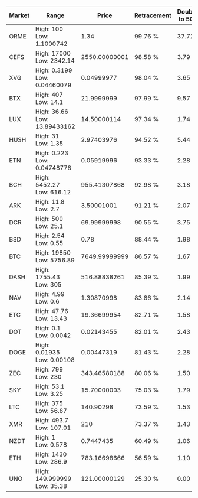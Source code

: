 | Market | Range | Price| Retracement | Doubles to 50% |
| --- | --- | --- | --- | --- |
| ORME | High: 100<br />Low: 1.1000742 | 1.34 | 99.76 % | 37.72 |
| CEFS | High: 17000<br />Low: 2342.14 | 2550.00000001 | 98.58 % | 3.79 |
| XVG | High: 0.3199<br />Low: 0.04460079 | 0.04999977 | 98.04 % | 3.65 |
| BTX | High: 407<br />Low: 14.1 | 21.9999999 | 97.99 % | 9.57 |
| LUX | High: 36.66<br />Low: 13.89433162 | 14.50000114 | 97.34 % | 1.74 |
| HUSH | High: 31<br />Low: 1.35 | 2.97403976 | 94.52 % | 5.44 |
| ETN | High: 0.223<br />Low: 0.04748778 | 0.05919996 | 93.33 % | 2.28 |
| BCH | High: 5452.27<br />Low: 616.12 | 955.41307868 | 92.98 % | 3.18 |
| ARK | High: 11.8<br />Low: 2.7 | 3.50001001 | 91.21 % | 2.07 |
| DCR | High: 500<br />Low: 25.1 | 69.99999998 | 90.55 % | 3.75 |
| BSD | High: 2.54<br />Low: 0.55 | 0.78 | 88.44 % | 1.98 |
| BTC | High: 19850<br />Low: 5756.89 | 7649.99999999 | 86.57 % | 1.67 |
| DASH | High: 1755.43<br />Low: 305 | 516.88838261 | 85.39 % | 1.99 |
| NAV | High: 4.99<br />Low: 0.6 | 1.30870998 | 83.86 % | 2.14 |
| ETC | High: 47.76<br />Low: 13.43 | 19.36699954 | 82.71 % | 1.58 |
| DOT | High: 0.1<br />Low: 0.0042 | 0.02143455 | 82.01 % | 2.43 |
| DOGE | High: 0.01935<br />Low: 0.00108 | 0.00447319 | 81.43 % | 2.28 |
| ZEC | High: 799<br />Low: 230 | 343.46580188 | 80.06 % | 1.50 |
| SKY | High: 53.1<br />Low: 3.25 | 15.70000003 | 75.03 % | 1.79 |
| LTC | High: 375<br />Low: 56.87 | 140.90298 | 73.59 % | 1.53 |
| XMR | High: 493.7<br />Low: 107.01 | 210 | 73.37 % | 1.43 |
| NZDT | High: 1<br />Low: 0.578 | 0.7447435 | 60.49 % | 1.06 |
| ETH | High: 1430<br />Low: 286.9 | 783.16698666 | 56.59 % | 1.10 |
| UNO | High: 149.999999<br />Low: 35.38 | 121.00000129 | 25.30 % | 0.00 |

